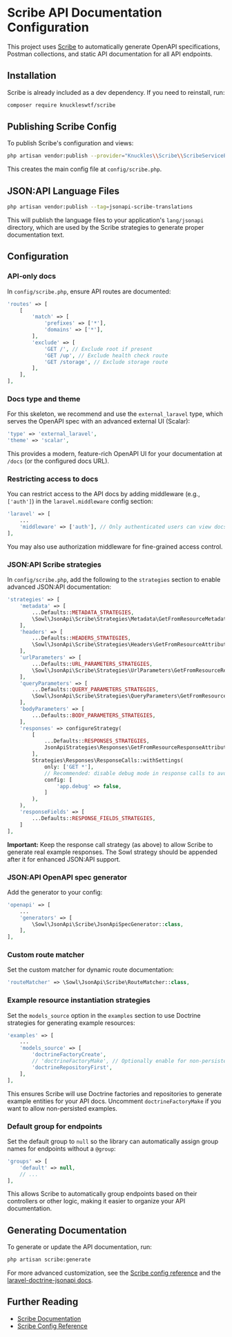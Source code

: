 # Scribe API Documentation Configuration

This project uses [Scribe](https://scribe.knuckles.wtf/) to automatically generate OpenAPI specifications, Postman collections, and static API documentation for all API endpoints.

## Installation

Scribe is already included as a dev dependency. If you need to reinstall, run:

```bash
composer require knuckleswtf/scribe
```

## Publishing Scribe Config

To publish Scribe's configuration and views:

```bash
php artisan vendor:publish --provider="Knuckles\\Scribe\\ScribeServiceProvider"
```

This creates the main config file at `config/scribe.php`.

## JSON:API Language Files

```bash
php artisan vendor:publish --tag=jsonapi-scribe-translations
```

This will publish the language files to your application's `lang/jsonapi` directory, which are used by the Scribe strategies to generate proper documentation text.

## Configuration

### API-only docs
In `config/scribe.php`, ensure API routes are documented:
```php
'routes' => [
    [
        'match' => [
            'prefixes' => ['*'],
            'domains' => ['*'],
        ],
        'exclude' => [
            'GET /', // Exclude root if present
            'GET /up', // Exclude health check route
            'GET /storage', // Exclude storage route
        ],
    ],
],
```

### Docs type and theme
For this skeleton, we recommend and use the `external_laravel` type, which serves the OpenAPI spec with an advanced external UI (Scalar):
```php
'type' => 'external_laravel',
'theme' => 'scalar',
```
This provides a modern, feature-rich OpenAPI UI for your documentation at `/docs` (or the configured docs URL).

### Restricting access to docs
You can restrict access to the API docs by adding middleware (e.g., `['auth']`) in the `laravel.middleware` config section:
```php
'laravel' => [
    ...
    'middleware' => ['auth'], // Only authenticated users can view docs
],
```
You may also use authorization middleware for fine-grained access control.

### JSON:API Scribe strategies
In `config/scribe.php`, add the following to the `strategies` section to enable advanced JSON:API documentation:
```php
'strategies' => [
    'metadata' => [
        ...Defaults::METADATA_STRATEGIES,
        \Sowl\JsonApi\Scribe\Strategies\Metadata\GetFromResourceMetadataAttribute::class,
    ],
    'headers' => [
        ...Defaults::HEADERS_STRATEGIES,
        \Sowl\JsonApi\Scribe\Strategies\Headers\GetFromResourceAttributes::class,
    ],
    'urlParameters' => [
        ...Defaults::URL_PARAMETERS_STRATEGIES,
        \Sowl\JsonApi\Scribe\Strategies\UrlParameters\GetFromResourceRequestAttributes::class,
    ],
    'queryParameters' => [
        ...Defaults::QUERY_PARAMETERS_STRATEGIES,
        \Sowl\JsonApi\Scribe\Strategies\QueryParameters\GetFromResourceRequestAttributes::class,
    ],
    'bodyParameters' => [
        ...Defaults::BODY_PARAMETERS_STRATEGIES,
    ],
    'responses' => configureStrategy(
        [
            ...Defaults::RESPONSES_STRATEGIES,
            JsonApiStrategies\Responses\GetFromResourceResponseAttributes::class,
        ],
        Strategies\Responses\ResponseCalls::withSettings(
            only: ['GET *'],
            // Recommended: disable debug mode in response calls to avoid error stack traces in responses
            config: [
                'app.debug' => false,
            ]
        ),
    ),
    'responseFields' => [
        ...Defaults::RESPONSE_FIELDS_STRATEGIES,
    ]
],
```
**Important:** Keep the response call strategy (as above) to allow Scribe to generate real example responses. The Sowl strategy should be appended after it for enhanced JSON:API support.

### JSON:API OpenAPI spec generator
Add the generator to your config:
```php
'openapi' => [
    ...
    'generators' => [
        \Sowl\JsonApi\Scribe\JsonApiSpecGenerator::class,
    ],
],
```

### Custom route matcher
Set the custom matcher for dynamic route documentation:
```php
'routeMatcher' => \Sowl\JsonApi\Scribe\RouteMatcher::class,
```

### Example resource instantiation strategies
Set the `models_source` option in the `examples` section to use Doctrine strategies for generating example resources:
```php
'examples' => [
    ...
    'models_source' => [
        'doctrineFactoryCreate',
        // 'doctrineFactoryMake', // Optionally enable for non-persisted entities
        'doctrineRepositoryFirst',
    ],
],
```
This ensures Scribe will use Doctrine factories and repositories to generate example entities for your API docs. Uncomment `doctrineFactoryMake` if you want to allow non-persisted examples.

### Default group for endpoints
Set the default group to `null` so the library can automatically assign group names for endpoints without a `@group`:
```php
'groups' => [
    'default' => null,
    // ...
],
```
This allows Scribe to automatically group endpoints based on their controllers or other logic, making it easier to organize your API documentation.

## Generating Documentation

To generate or update the API documentation, run:

```bash
php artisan scribe:generate
```

For more advanced customization, see the [Scribe config reference](https://scribe.knuckles.wtf/laravel/reference/config) and the [laravel-doctrine-jsonapi docs](https://github.com/ScholarshipOwl/laravel-doctrine-jsonapi).

## Further Reading
- [Scribe Documentation](https://scribe.knuckles.wtf/)
- [Scribe Config Reference](https://scribe.knuckles.wtf/laravel/reference/config)
